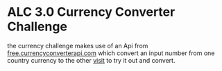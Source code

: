 # ALC 3.0 Currency Converter Challenge

the currency challenge makes use of an Api from [free.currencyconverterapi.com](https://free.currencyconverterapi.com "click") which convert an input number from one country currency to the other [visit](https://nelson-chinedu.github.io/currency-converter/ "click") to try it out and convert.
